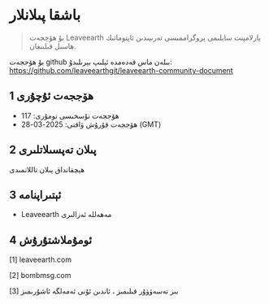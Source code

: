# باشقا پىلانلار

>بۇ ھۆججەت Leaveearth پارلامېنت سايلىمى پروگراممىسى تەرىپىدىن ئاپتوماتىك ھاسىل قىلىنغان.

بۇ ھۆججەت github بىلەن ماس قەدەمدە ئېلىپ بېرىلىدۇ: https://github.com/leaveearthgit/leaveearth-community-document

## 1 ھۆججەت ئۇچۇرى

- ھۆججەت نۇسخىسى نومۇرى: 117
- ھۆججەت قۇرۇش ۋاقتى: 2025-03-28 (GMT)

## 2 پىلان تەپسىلاتلىرى

ھېچقانداق پىلان تاللانمىدى

## 3 ئېتىراپنامە
* Leaveearth مەھەللە ئەزالىرى

## 4 ئومۇملاشتۇرۇش
[1] leaveearth.com

[2] bombmsg.com

[3] بىز تەسەۋۋۇر قىلىمىز ، ئاندىن ئۇنى ئەمەلگە ئاشۇرىمىز
